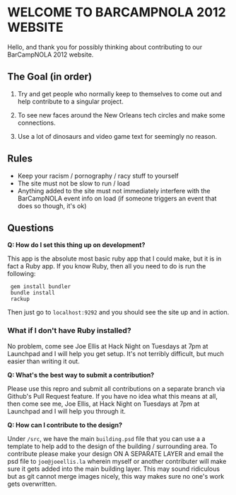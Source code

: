 WELCOME TO BARCAMPNOLA 2012 WEBSITE
=============

Hello, and thank you for possibly thinking about contributing to our BarCampNOLA 2012 website.  


The Goal (in order)
-------------

1. Try and get people who normally keep to themselves to come out and help contribute to a singular project.  

2. To see new faces around the New Orleans tech circles and make some connections.

3. Use a lot of dinosaurs and video game text for seemingly no reason.


Rules
-----

  - Keep your racism / pornography / racy stuff to yourself
  - The site must not be slow to run / load
  - Anything added to the site must not immediately interfere
    with the BarCampNOLA event info on load (if someone triggers an event that does so though, it's ok)


Questions
---------

**Q: How do I set this thing up on development?**

This app is the absolute most basic ruby app that I could make, but it is in fact a Ruby app.
If you know Ruby, then all you need to do is run the following:

     gem install bundler
     bundle install
     rackup

Then just go to `localhost:9292` and you should see the site up and in action.


### What if I don't have Ruby installed?

No problem, come see Joe Ellis at Hack Night on Tuesdays at 7pm at Launchpad and I will help you get setup.  It's not terribly difficult, but much easier than writing it out.

**Q: What's the best way to submit a contribution?**

Please use this repro and submit all contributions on a separate branch via Github's Pull Request feature.
If you have no idea what this means at all, then come see me, Joe Ellis, at Hack Night on Tuesdays at 7pm at Launchpad and I will help you through it.


**Q: How can I contribute to the design?**

Under `/src`, we have the main `building.psd` file that you can use a a template to help add to the design of the building / surrounding area.
To contribute please make your design ON A SEPARATE LAYER and email the psd file to `joe@joeellis.la` wherein myself or another contributer will make sure it gets added into the main building layer.
This may sound ridiculous but as git cannot merge images nicely, this way makes sure no one's work gets overwritten.
